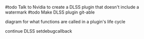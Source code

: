 #todo Talk to Nvidia to create a DLSS plugin that doesn't include a watermark
#todo Make DLSS plugin git-able

diagram for what functions are called in a plugin's life cycle

continue DLSS setdebugcallback